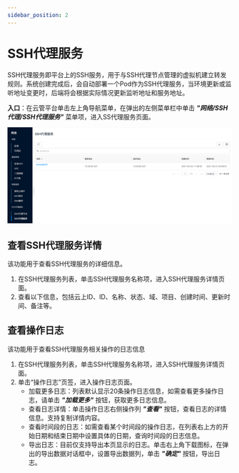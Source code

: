 ```yaml
---
sidebar_position: 2
---
```


# SSH代理服务

SSH代理服务即平台上的SSH服务，用于与SSH代理节点管理的虚拟机建立转发规则。系统创建完成后，会自动部署一个Pod作为SSH代理服务，当环境更新或监听地址变更时，后端将会根据实际情况更新监听地址和服务地址。

**入口**：在云管平台单击左上角导航菜单，在弹出的左侧菜单栏中单击 **_"网络/SSH代理/SSH代理服务"_** 菜单项，进入SS代理服务页面。

![](./images/sshagent.png)

## 查看SSH代理服务详情

该功能用于查看SSH代理服务的详细信息。

1. 在SSH代理服务列表，单击SSH代理服务名称项，进入SSH代理服务详情页面。
2. 查看以下信息，包括云上ID、ID、名称、状态、域、项目、创建时间、更新时间、备注等。

## 查看操作日志

该功能用于查看SSH代理服务相关操作的日志信息

1. 在SSH代理服务列表，单击SSH代理服务名称项，进入SSH代理服务详情页面。
2. 单击“操作日志”页签，进入操作日志页面。
    - 加载更多日志：列表默认显示20条操作日志信息，如需查看更多操作日志，请单击 **_"加载更多"_** 按钮，获取更多日志信息。
    - 查看日志详情：单击操作日志右侧操作列 **_"查看"_** 按钮，查看日志的详情信息。支持复制详情内容。
    - 查看时间段的日志：如需查看某个时间段的操作日志，在列表右上方的开始日期和结束日期中设置具体的日期，查询时间段的日志信息。
    - 导出日志：目前仅支持导出本页显示的日志。单击右上角下载图标，在弹出的导出数据对话框中，设置导出数据列，单击 **_"确定"_** 按钮，导出日志。

